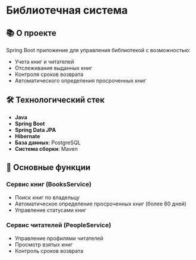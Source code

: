 # Библиотечная система

## 📚 О проекте

Spring Boot приложение для управления библиотекой с возможностью:
- Учета книг и читателей
- Отслеживания выданных книг
- Контроля сроков возврата
- Автоматического определения просроченных книг

## 🛠 Технологический стек

- **Java**
- **Spring Boot**
- **Spring Data JPA**
- **Hibernate**
- **База данных**: PostgreSQL
- **Система сборки**: Maven

## 📌 Основные функции

### Сервис книг (BooksService)
- Поиск книг по владельцу
- Автоматическое определение просроченных книг (более 60 дней)
- Управление статусами книг

### Сервис читателей (PeopleService)
- Управление профилями читателей
- Просмотр взятых книг
- Контроль сроков возврата
